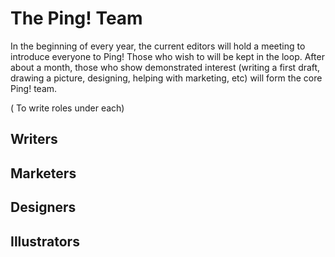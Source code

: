 # The Ping! Team

In the beginning of every year, the current editors will hold a meeting to introduce everyone to Ping! Those who wish to will be kept in the loop. 
After about a month, those who show demonstrated interest (writing a first draft, drawing a picture, designing, helping with marketing, etc) will form the core Ping! team.

( To write roles under each)

## Writers
## Marketers
## Designers
## Illustrators
